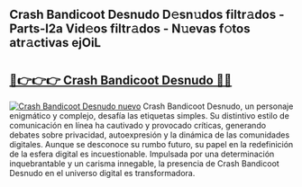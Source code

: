 ## Crash Bandicoot Desnudo D𝚎sn𝚞dos filtr𝚊dos - Parts-l2a Vid𝚎os filtr𝚊dos - N𝚞evas f𝚘tos atr𝚊ctivas ejOiL

# <h2><a href="http://mb18z1.tromn.icu/?c=Crash+Bandicoot+Desnudo">🔗👉👉👉 Crash Bandicoot Desnudo 🔗🔗</a></h2>

[![Crash Bandicoot Desnudo nuevo](https://i.imgur.com/pEAQMta.gif)](http://mb18z1.tromn.icu/?c=Crash+Bandicoot+Desnudo)
Crash Bandicoot Desnudo, un personaje enigmático y complejo, desafía las etiquetas simples. Su distintivo estilo de comunicación en línea ha cautivado y provocado críticas, generando debates sobre privacidad, autoexpresión y la dinámica de las comunidades digitales. Aunque se desconoce su rumbo futuro, su papel en la redefinición de la esfera digital es incuestionable. Impulsada por una determinación inquebrantable y un carisma innegable, la presencia de Crash Bandicoot Desnudo en el universo digital es transformadora.
